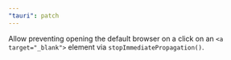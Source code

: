 ```yaml
---
"tauri": patch
---
```


Allow preventing opening the default browser on a click on an `<a target="_blank">` element via `stopImmediatePropagation()`.
